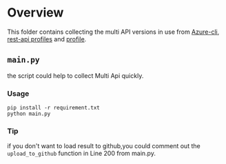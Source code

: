 # Overview
This folder contains collecting the multi API versions in use from [Azure-cli](https://github.com/Azure/azure-cli/blob/dev/src/azure-cli-core/azure/cli/core/profiles/_shared.py ), [rest-api profiles](https://github.com/Azure/azure-rest-api-specs/tree/main/profiles/definitions ) and [profile](https://github.com/Azure/azure-rest-api-specs/tree/main/profile). 

## `main.py`
the script could help to collect Multi Api quickly.

### Usage
```
pip install -r requirement.txt
python main.py
```

### Tip
if you don't want to load result to github,you could comment out the `upload_to_github` function in Line 200 from main.py.
